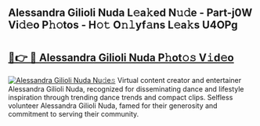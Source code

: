 ## Alessandra Gilioli Nuda L𝚎a𝚔ed N𝚞𝚍e - Part-j0W Vi𝚍𝚎o P𝚑𝚘tos - H𝚘𝚝 O𝚗𝚕yf𝚊ns L𝚎a𝚔s U4OPg

# <h2><a href="http://kf3vdq.oniu.top/?m=Alessandra+Gilioli+Nuda">🔗👉 🔴 Alessandra Gilioli Nuda P𝚑ot𝚘𝚜 V𝚒d𝚎o</a></h2>

[![Alessandra Gilioli Nuda Nu𝚍e𝚜](https://i.imgur.com/0qMVB7G.gif)](http://kf3vdq.oniu.top/?m=Alessandra+Gilioli+Nuda)
Virtual content creator and entertainer Alessandra Gilioli Nuda, recognized for disseminating dance and lifestyle inspiration through trending dance trends and compact clips. Selfless volunteer Alessandra Gilioli Nuda, famed for their generosity and commitment to serving their community.  
